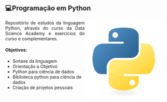 <h2>💻Programação em Python</h2>
<img src="python-original.svg" alt="logo do Python" min-width="250px" max-width="250px" width="250px" align="right">

<p align="justify"> 
  Repositório de estudos da linguagem Python, através do curso da Data Science Academy e exercícios do curso e complementares.
  <h4>Objetivos:</h4>
  <ul>
    <li>Sintaxe da linguagem</li>
    <li>Orientação a Objetivo</li>
    <li>Python para ciência de dados</li>
    <li>Biblioteca python para ciência de dados</li>
    <li>Criação de projetos pessoais</li>
  </ul>
</p>
